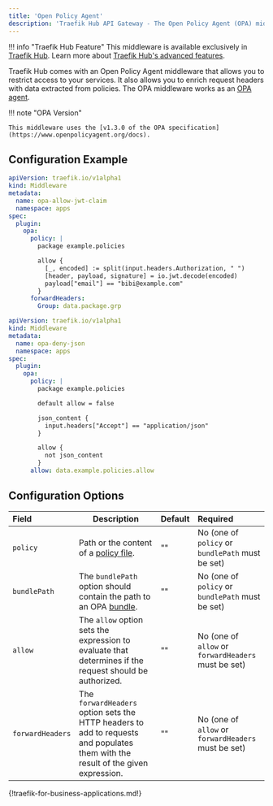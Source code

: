 ```yaml
---
title: 'Open Policy Agent'
description: 'Traefik Hub API Gateway - The Open Policy Agent (OPA) middleware that allows you to restrict access to your services.'
---
```


!!! info "Traefik Hub Feature"
    This middleware is available exclusively in [Traefik Hub](https://traefik.io/traefik-hub/). Learn more about [Traefik Hub's advanced features](https://doc.traefik.io/traefik-hub/api-gateway/intro).

Traefik Hub comes with an Open Policy Agent middleware that allows you to restrict access to your services. It also allows you to enrich request headers with data extracted from policies.
The OPA middleware works as an [OPA agent](https://www.openpolicyagent.org/).

!!! note "OPA Version"

    This middleware uses the [v1.3.0 of the OPA specification](https://www.openpolicyagent.org/docs).

## Configuration Example

```yaml tab="Allow requests with specific JWT claim"
apiVersion: traefik.io/v1alpha1
kind: Middleware
metadata:
  name: opa-allow-jwt-claim
  namespace: apps
spec:
  plugin:
    opa:
      policy: |
        package example.policies

        allow {
          [_, encoded] := split(input.headers.Authorization, " ")
          [header, payload, signature] = io.jwt.decode(encoded)
          payload["email"] == "bibi@example.com"
        }
      forwardHeaders:
        Group: data.package.grp
```

```yaml tab="Deny requests with JSON Accept Header"
apiVersion: traefik.io/v1alpha1
kind: Middleware
metadata:
  name: opa-deny-json
  namespace: apps
spec:
  plugin:
    opa:
      policy: |
        package example.policies

        default allow = false

        json_content {
          input.headers["Accept"] == "application/json"
        }

        allow {
          not json_content
        }
      allow: data.example.policies.allow
```

## Configuration Options

| Field    | Description   | Default | Required        |
|:---------|-----------------------|:--------|:----------------------------|
| `policy` | Path or the content of a [policy file](https://www.openpolicyagent.org/docs/v0.66.0/kubernetes-primer/#writing-policies). | ""      | No (one of `policy` or `bundlePath` must be set) |
| `bundlePath` | The `bundlePath` option should contain the path to an OPA [bundle](https://www.openpolicyagent.org/docs/v0.66.0/management-bundles/). | ""      | No (one of `policy` or `bundlePath` must be set) |
| `allow` | The `allow` option sets the expression to evaluate that determines if the request should be authorized. | ""      | No (one of `allow` or `forwardHeaders` must be set) |
| `forwardHeaders` | The `forwardHeaders` option sets the HTTP headers to add to requests and populates them with the result of the given expression. | ""      | No (one of `allow` or `forwardHeaders` must be set) |   

{!traefik-for-business-applications.md!}
